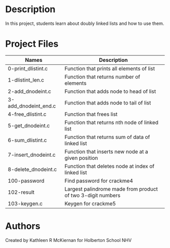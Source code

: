 # Description
In this project, students learn about doubly linked lists and how to use them.

# Project Files
Names | Description
------|-----------------------
0-print_dlistint.c | Function that prints all elements of list
1-dlistint_len.c | Function that returns number of elements
2-add_dnodeint.c | Function that adds node to head of list
3-add_dnodeint_end.c | Function that adds node to tail of list
4-free_dlistint.c | Function that frees list
5-get_dnodeint.c | Function that returns nth node of linked list
6-sum_dlistint.c | Function that returns sum of data of linked list
7-insert_dnodeint.c | Function that inserts new node at a given position
8-delete_dnodeint.c | Function that deletes node at index of linked list
100-password | Find password for crackme4
102-result | Largest palindrome made from product of two 3-digit numbers
103-keygen.c | Keygen for crackme5

# Authors
Created by Kathleen R McKiernan for Holberton School NHV